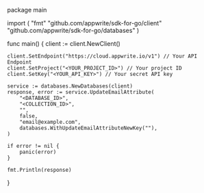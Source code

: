 package main

import (
    "fmt"
    "github.com/appwrite/sdk-for-go/client"
    "github.com/appwrite/sdk-for-go/databases"
)

func main() {
    client := client.NewClient()

    client.SetEndpoint("https://cloud.appwrite.io/v1") // Your API Endpoint
    client.SetProject("<YOUR_PROJECT_ID>") // Your project ID
    client.SetKey("<YOUR_API_KEY>") // Your secret API key

    service := databases.NewDatabases(client)
    response, error := service.UpdateEmailAttribute(
        "<DATABASE_ID>",
        "<COLLECTION_ID>",
        "",
        false,
        "email@example.com",
        databases.WithUpdateEmailAttributeNewKey(""),
    )

    if error != nil {
        panic(error)
    }

    fmt.Println(response)
}
